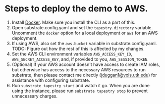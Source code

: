 # Steps to deploy the demo to AWS.

1. Install [Docker](https://www.docker.com/). Make sure you install the CLI as a part of this.
2. Open substrate.config.yaml and set the `tapestry.directory` variable. Uncomment the `docker` option for a local deployment or `aws` for an AWS deployment.
3. If using AWS, also set the `aws.bucket` variable in substrate.config.yaml.
TODO: Figure out how the rest of this is affected by my changes.
4. Set the AWS CLI environment variables `AWS_ACCESS_KEY_ID`, `AWS_SECRET_ACCESS_KEY`, and, if provided to you, `AWS_SESSION_TOKEN`.
5. (Optional) If your AWS account doesn't have access to create IAM roles, but otherwise has access to the necessary AWS resources to run substrate, then please contact me directly ([jduggan1@vols.utk.edu](mailto:jduggan1@vols.utk.edu)) for assistance with configuring substrate.
6. Run `substrate tapestry start` and watch it go. When you are done using the instance, please run `substrate tapestry stop` to prevent unnecessary charges.
